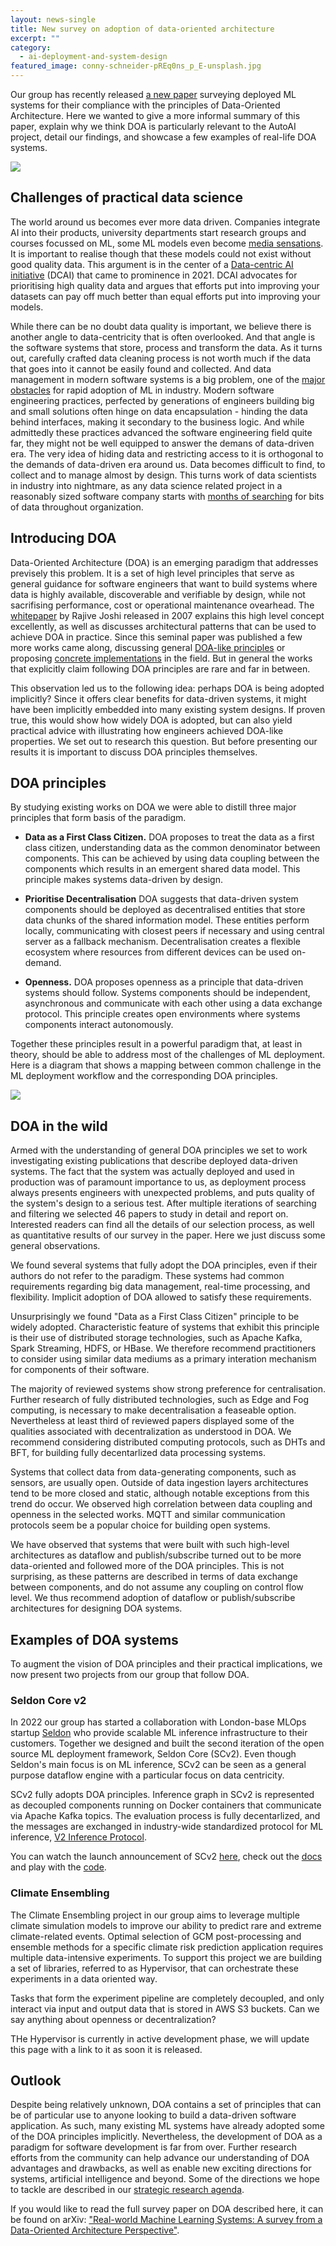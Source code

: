 ```yaml
---
layout: news-single
title: New survey on adoption of data-oriented architecture
excerpt: ""
category:
  - ai-deployment-and-system-design
featured_image: conny-schneider-pREq0ns_p_E-unsplash.jpg
---
```

Our group has recently released [a new paper](https://arxiv.org/abs/2302.04810) surveying deployed ML systems for their compliance with the principles of Data-Oriented Architecture. Here we wanted to give a more informal summary of this paper, explain why we think DOA is particularly relevant to the AutoAI project, detail our findings, and showcase a few examples of real-life DOA systems.

![](/assets/images/conny-schneider-pREq0ns_p_E-unsplash.jpg)

## Challenges of practical data science

The world around us becomes ever more data driven. Companies integrate AI into their products, university departments start research groups and courses focussed on ML, some ML models even become [media sensations](https://www.insiderintelligence.com/content/chatgpt-internet-sensation-former-googlers-sounding-alarm). It is important to realise though that these models could not exist without good quality data. This argument is in the center of a [Data-centric AI initiative](https://datacentricai.org/) (DCAI) that came to prominence in 2021. DCAI advocates for prioritising high quality data and argues that efforts put into improving your datasets can pay off much better than equal efforts put into improving your models.

While there can be no doubt data quality is important, we believe there is another angle to data-centricity that is often overlooked. And that angle is the software systems that store, process and transform the data. As it turns out, carefully crafted data cleaning process is not worth much if the data that goes into it cannot be easily found and collected. And data management in modern software systems is a big problem, one of the [major obstacles](https://dl.acm.org/doi/full/10.1145/3533378) for rapid adoption of ML in industry. Modern software engineering practices, perfected by generations of engineers building big and small solutions often hinge on data encapsulation - hinding the data behind interfaces, making it secondary to the business logic. And while admittedly these practices advanced the software engineering field quite far, they might not be well equipped to answer the demans of data-driven era. The very idea of hiding data and restricting access to it is orthogonal to the demands of data-driven era around us. Data becomes difficult to find, to collect and to manage almost by design. This turns work of data scientists in industry into nightmare, as any data science related project in a reasonably sized software company starts with [months of searching](https://dl.acm.org/doi/10.1145/2481244.2481247) for bits of data throughout organization.

## Introducing DOA

Data-Oriented Architecture (DOA) is an emerging paradigm that addresses previsely this problem. It is a set of high level principles that serve as general guidance for software engineers that want to build systems where data is highly available, discoverable and verifiable by design, while not sacrifising performance, cost or operational maintenance ovearhead. The [whitepaper](https://community.rti.com/archive/data-oriented-architecture-loosely-coupled-real-time-soa) by Rajive Joshi released in 2007 explains this high level concept excellently, as well as discusses architectural patterns that can be used to achieve DOA in practice. Since this seminal paper was published a few more works came along, discussing general [DOA-like principles](https://ieeexplore.ieee.org/document/8756426) or proposing [concrete implementations](https://dl.acm.org/doi/10.1145/3151759.3151770) in the field. But in general the works that explicitly claim following DOA principles are rare and far in between.

This observation led us to the following idea: perhaps DOA is being adopted implicitly? Since it offers clear benefits for data-driven systems, it might have been implicitly embedded into many existing system designs. If proven true, this would show how widely DOA is adopted, but can also yield practical advice with illustrating how engineers achieved DOA-like properties. We set out to research this question. But before presenting our results it is important to discuss DOA principles themselves.

## DOA principles

By studying existing works on DOA we were able to distill three major principles that form basis of the paradigm.

* **Data as a First Class Citizen.** DOA proposes to treat the data as a first class citizen, understanding data as the common denominator between components. This can be achieved by using data coupling between the components which results in an emergent shared data model. This principle makes systems data-driven by design.

* **Prioritise Decentralisation** DOA suggests that data-driven system components should be deployed as decentralised entities that store data chunks of the shared information model. These entities perform locally, communicating with closest peers if necessary and using central server as a fallback mechanism. Decentralisation creates a flexible ecosystem where resources from different devices can be used on-demand.

* **Openness.** DOA proposes openness as a principle that data-driven systems should follow. Systems components should be independent, asynchronous and communicate with each other using a data exchange protocol. This principle creates open environments where systems components interact autonomously.

Together these principles result in a powerful paradigm that, at least in theory, should be able to address most of the challenges of ML deployment. Here is a diagram that shows a mapping between common challenge in the ML deployment workflow and the corresponding DOA principles.

![](/assets/images/challenges-principles-map.png)

## DOA in the wild

Armed with the understanding of general DOA principles we set to work investigating existing publications that describe deployed data-driven systems. The fact that the system was actually deployed and used in production was of paramount importance to us, as deployment process always presents engineers with unexpected problems, and puts quality of the system's design to a serious test. After multiple iterations of searching and filtering we selected 46 papers to study in detail and report on. Interested readers can find all the details of our selection process, as well as quantitative results of our survey in the paper. Here we just discuss some general observations.

We found several systems that fully adopt the DOA principles, even if their authors do not refer to the paradigm. These systems had common requirements regarding big data management, real-time processing, and flexibility. Implicit adoption of DOA allowed to satisfy these requirements.

Unsurprisingly we found "Data as a First Class Citizen" principle to be widely adopted. Characteristic feature of systems that exhibit this principle is their use of distributed storage technologies, such as Apache Kafka, Spark Streaming, HDFS, or HBase. We therefore recommend practitioners to consider using similar data mediums as a primary interation mechanism for components of their software.

The majority of reviewed systems show strong preference for centralisation. Further research of fully distributed technologies, such as Edge and Fog computing, is necessary to make decentralisation a feaseable option. Nevertheless at least third of reviewed papers displayed some of the qualities associated with decentralization as understood in DOA. We recommend considering distributed computing protocols, such as DHTs and BFT, for building fully decentarlized data processing systems.

Systems that collect data from data-generating components, such as sensors, are usually open. Outside of data ingestion layers architectures tend to be more closed and static, although notable exceptions from this trend do occur. We observed high correlation between data coupling and openness in the selected works. MQTT and similar communication protocols seem be a popular choice for building open systems.

We have observed that systems that were built with such high-level architectures as dataflow and publish/subscribe turned out to be more data-oriented and followed more of the DOA principles. This is not surprising, as these patterns are described in terms of data exchange between components, and do not assume any coupling on control flow level. We thus recommend adoption of dataflow or publish/subscribe architectures for designing DOA systems.

## Examples of DOA systems

To augment the vision of DOA principles and their practical implications, we now present two projects from our group that follow DOA.

### Seldon Core v2
In 2022 our group has started a collaboration with London-base MLOps startup [Seldon](https://www.seldon.io/) who provide scalable ML inference infrastructure to their customers. Together we designed and built the second iteration of the open source ML deployment framework, Seldon Core (SCv2). Even though Seldon's main focus is on ML inference, SCv2 can be seen as a general purpose dataflow engine with a particular focus on data centricity.

SCv2 fully adopts DOA principles. Inference graph in SCv2 is represented as decoupled components running on Docker containers that communicate via Apache Kafka topics. The evaluation process is fully decentarlized, and the messages are exchanged in industry-wide standardized protocol for ML inference, [V2 Inference Protocol](https://docs.seldon.io/projects/seldon-core/en/latest/reference/apis/v2-protocol.html).

You can watch the launch announcement of SCv2 [here](https://www.seldon.io/seldon-core-v2-the-next-generation-open-data-centric-mlops), check out the [docs](https://docs.seldon.io/projects/seldon-core/en/v2/index.html) and play with the [code](https://github.com/SeldonIO/seldon-core/tree/v2).

### Climate Ensembling
The Climate Ensembling project in our group aims to leverage multiple climate simulation models to improve our ability to predict rare and extreme climate-related events. Optimal selection of GCM post-processing and ensemble methods for a specific climate risk prediction application requires multiple data-intensive experiments. To support this project we are building a set of libraries, referred to as Hypervisor, that can orchestrate these experiments in a data oriented way.

Tasks that form the experiment pipeline are completely decoupled, and only interact via input and output data that is stored in AWS S3 buckets. Can we say anything about openness or decentralization?

THe Hypervisor is currently in active development phase, we will update this page with a link to it as soon it is released.

## Outlook

Despite being relatively unknown, DOA contains a set of principles that can be of particular use to anyone looking to build a data-driven software application. As such, many existing ML systems have already adopted some of the DOA principles implicitly. Nevertheless, the development of DOA as a paradigm for software development is far from over. Further research efforts from the community can help advance our understanding of DOA advantages and drawbacks, as well as enable new exciting directions for systems, artificial intelligence and beyond. Some of the directions we hope to tackle are described in our [strategic research agenda](https://mlatcl.github.io/papers/autoai-sra.pdf).

If you would like to read the full survey paper on DOA described here, it can be found on arXiv: ["Real-world Machine Learning Systems: A survey from a Data-Oriented Architecture Perspective"](https://arxiv.org/abs/2302.04810).
